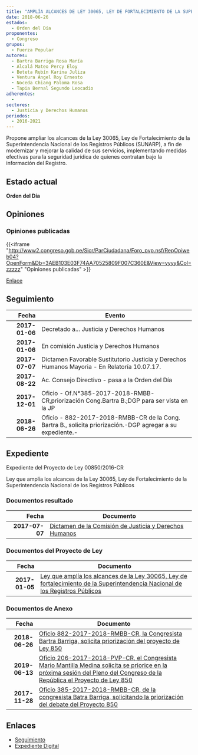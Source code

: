 ```yaml
---
title: "AMPLÍA ALCANCES DE LEY 30065, LEY DE FORTALECIMIENTO DE LA SUPERINTENDENCIA NACIONAL DE LOS REGISTROS PÚBLICOS-SUNARP"
date: 2018-06-26
estados: 
  - Orden del Día
proponentes: 
  - Congreso
grupos: 
  - Fuerza Popular
autores: 
  - Bartra Barriga Rosa María
  - Alcalá Mateo Percy Eloy
  - Beteta Rubín Karina Juliza
  - Ventura Ángel Roy Ernesto
  - Noceda Chiang Paloma Rosa
  - Tapia Bernal Segundo Leocadio
adherentes: 
  - 
sectores: 
  - Justicia y Derechos Humanos
periodos: 
  - 2016-2021
---
```


Propone ampliar los alcances de la Ley 30065, Ley de Fortalecimiento de la Superintendencia Nacional de los Registros Públicos (SUNARP), a fin de modernizar y mejorar la calidad de sus servicios, implementando medidas efectivas para la seguridad jurídica de quienes contratan bajo la información del Registro.


## Estado actual

**Orden del Día**

## Opiniones

### Opiniones publicadas

{{<iframe "http://www2.congreso.gob.pe/Sicr/ParCiudadana/Foro_pvp.nsf/RepOpiweb04?OpenForm&Db=3AEB103E03F74AA70525809F007C360E&View=yyyy&Col=zzzzz" "Opiniones publicadas" >}}

[Enlace](http://www2.congreso.gob.pe/Sicr/ParCiudadana/Foro_pvp.nsf/RepOpiweb04?OpenForm&Db=3AEB103E03F74AA70525809F007C360E&View=yyyy&Col=zzzzz)

## Seguimiento

| Fecha | Evento |
|------:|--------|
| **2017-01-06** | Decretado a... Justicia y Derechos Humanos|
| **2017-01-06** | En comisión Justicia y Derechos Humanos|
| **2017-07-07** | Dictamen Favorable Sustitutorio Justicia y Derechos Humanos Mayoria - En Relatoría 10.07.17.|
| **2017-08-22** | Ac. Consejo Directivo - pasa a la Orden del Día|
| **2017-12-01** | Oficio - Of.N°385-2017-2018-RMBB-CR,priorización Cong.Bartra B.;DGP para ser vista en la JP|
| **2018-06-26** | Oficio - 882-2017-2018-RMBB-CR de la Cong. Bartra B., solicita priorización.-DGP agregar a su expediente.-|


## Expediente

Expediente del Proyecto de Ley 00850/2016-CR

Ley que amplía los alcances de la Ley 30065, Ley de Fortalecimiento de la Superintendencia Nacional de los Registros Públicos


### Documentos resultado

| Fecha | Documento |
|------:|--------|
| **2017-07-07** | [Dictamen de la Comisión de Justicia y Derechos Humanos](http://www.leyes.congreso.gob.pe/Documentos/2016_2021/Dictamenes/Proyectos_de_Ley/00850DC15MAY20170707.PDF) |

### Documentos del Proyecto de Ley

| Fecha | Documento |
|------:|--------|
| **2017-01-05** | [Ley que amplía los alcances de la Ley 30065, Ley de fortalecimiento de la Superintendencia Nacional de los Registros Públicos](http://www.leyes.congreso.gob.pe/Documentos/2016_2021/Proyectos_de_Ley_y_de_Resoluciones_Legislativas/PL0083820161228.pdf) |

### Documentos de Anexo

| Fecha | Documento |
|------:|--------|
| **2018-06-26** | [Oficio 882-2017-2018-RMBB-CR, la Congresista Bartra Barriga, solicita priorización del proyecto de Ley 850](http://www.leyes.congreso.gob.pe/Documentos/2016_2021/Oficios/Congresistas/OFICIO-882-2017-2018-RMBB-CR.PDF) |
| **2019-06-13** | [Oficio 206-2017-2018-PVP-CR, el Congresista Mario Mantilla Medina solicita se priorice en la próxima sesión del Pleno del Congreso de la República el Proyecto de Ley 850](http://www.leyes.congreso.gob.pe/Documentos/2016_2021/Oficios/Congresistas/OFICIO-206-2017-2018-PVP-CR.pdf) |
| **2017-11-28** | [Oficio 385-2017-2018-RMBB-CR, de la congresista Batra Barriga, solicitando la priorización del debate del Proyecto 850](http://www.leyes.congreso.gob.pe/Documentos/2016_2021/Oficios/Congresistas/OFICIO-385-2017-2018-RMBB-CR.PDF) |

## Enlaces 

- [Seguimiento](http://www2.congreso.gob.pe/Sicr/TraDocEstProc/CLProLey2016.nsf/f7fff46988ca05b1052578e100829cc7/9d7e14e52f964cf70525809f0071c6ce?OpenDocument)
- [Expediente Digital](http://www2.congreso.gob.pehttp://www2.congreso.gob.pe/Sicr/TraDocEstProc/CLProLey2016.nsf/f7fff46988ca05b1052578e100829cc7/9d7e14e52f964cf70525809f0071c6ce?OpenDocument&Click=05257FB7005EB655.eb71d0cf91d8294e05256cdf006b5706/$Body/0.1C6C)
